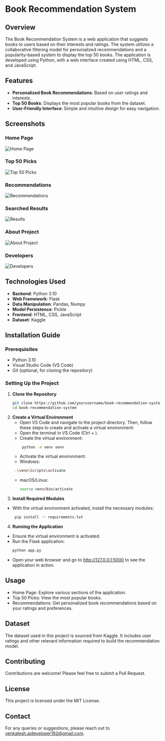 # Book Recommendation System

## Overview
The Book Recommendation System is a web application that suggests books to users based on their interests and ratings. The system utilizes a collaborative filtering model for personalized recommendations and a popularity-based system to display the top 50 books. The application is developed using Python, with a web interface created using HTML, CSS, and JavaScript.

## Features
- **Personalized Book Recommendations**: Based on user ratings and interests.
- **Top 50 Books**: Displays the most popular books from the dataset.
- **User-Friendly Interface**: Simple and intuitive design for easy navigation.

## Screenshots
### Home Page
![Home Page](screenshots/homepage.png)

### Top 50 Picks
![Top 50 Picks](screenshots/top50.png)

### Recommendations
![Recommendations](screenshots/recommendations.png)

### Searched Results
![Results](screenshots/results.png)

### About Project
![About Project](screenshots/about.png)

### Developers
![Developers](screenshots/developers.png)


## Technologies Used
- **Backend**: Python 3.10
- **Web Framework**: Flask
- **Data Manipulation**: Pandas, Numpy
- **Model Persistence**: Pickle
- **Frontend**: HTML, CSS, JavaScript
- **Dataset**: Kaggle

## Installation Guide

### Prerequisites
- Python 3.10
- Visual Studio Code (VS Code)
- Git (optional, for cloning the repository)

### Setting Up the Project

1. **Clone the Repository**
   ```bash
   git clone https://github.com/yourusername/book-recommendation-system.git
   cd book-recommendation-system
   ```
2. **Create a Virtual Environment**
    - Open VS Code and navigate to the project directory. Then, follow these steps to create and activate a virtual environment:
    -  Open the terminal in VS Code (Ctrl + ).
    -  Create the virtual environment:
       ```bash
        python -m venv venv
       ```
    - Activate the virtual environment:
    - Windows:
     ```bash
      .\venv\Scripts\activate
      ```
    - macOS/Linux:
      ```bash
      source venv/bin/activate
      ```
3. **Install Required Modules**
  - With the virtual environment activated, install the necessary modules:
    ```bash
     pip install -r requirements.txt
     ```
4. **Running the Application**
- Ensure the virtual environment is activated.
- Run the Flask application:
  ```bash
  python app.py
  ```
- Open your web browser and go to http://127.0.0.1:5000 to see the application in action.
## Usage
- Home Page: Explore various sections of the application.
- Top 50 Picks: View the most popular books.
- Recommendations: Get personalized book recommendations based on your ratings and preferences.
## Dataset
The dataset used in this project is sourced from Kaggle. It includes user ratings and other relevant information required to build the recommendation model.

## Contributing
Contributions are welcome! Please feel free to submit a Pull Request.

## License
This project is licensed under the MIT License.

## Contact
For any queries or suggestions, please reach out to venkatesh.aideveloper192@gmail.com.



